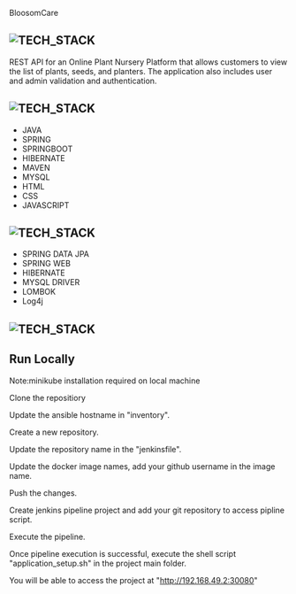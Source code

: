 
BloosomCare
## ![TECH_STACK](https://img.shields.io/badge/BloosomCare-%231572B6.svg?style=for-the-badge)

REST API for an Online Plant Nursery Platform that allows customers to view the list of plants, seeds, and planters. 
The application also includes user and admin validation and authentication.

## ![TECH_STACK](https://img.shields.io/badge/Tech_Stack-%231572B6.svg?style=for-the-badge)

- JAVA
- SPRING
- SPRINGBOOT
- HIBERNATE
- MAVEN
- MYSQL
- HTML
- CSS
- JAVASCRIPT

## ![TECH_STACK](https://img.shields.io/badge/Dependencies-%231572B6.svg?style=for-the-badge)

- SPRING DATA JPA
- SPRING WEB
- HIBERNATE
- MYSQL DRIVER
- LOMBOK
- Log4j

## ![TECH_STACK](https://img.shields.io/badge/Run_Locally-%231572B6.svg?style=for-the-badge)
## Run Locally

Note:minikube installation required on local machine

Clone the repositiory

Update the ansible hostname in "inventory".

Create a new repository.

Update the repository name in the "jenkinsfile".

Update the docker image names, add your github username in the image name.

Push the changes.

Create jenkins pipeline project and add your git repository to access pipline script.

Execute the pipeline.
 
Once pipeline execution is successful, execute the shell script "application_setup.sh" in the project main folder.

You will be able to access the project at "http://192.168.49.2:30080"
